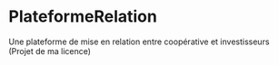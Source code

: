 # PlateformeRelation
Une plateforme de mise en relation entre coopérative et investisseurs (Projet de ma licence)
